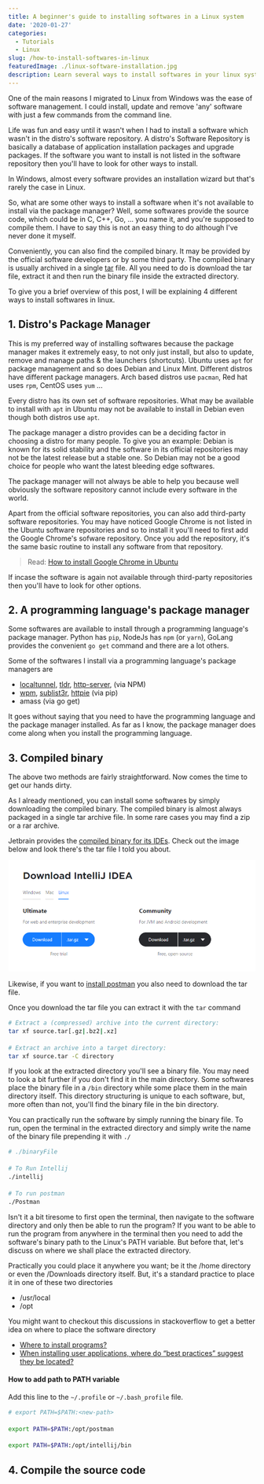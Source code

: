 ```yaml
---
title: A beginner's guide to installing softwares in a Linux system
date: '2020-01-27'
categories:
  - Tutorials
  - Linux
slug: /how-to-install-softwares-in-linux
featuredImage: ./linux-software-installation.jpg
description: Learn several ways to install softwares in your linux system
---
```


One of the main reasons I migrated to Linux from Windows was the ease of software management. I could install, update and remove 'any' software with just a few commands from the command line.

Life was fun and easy until it wasn't when I had to install a software which wasn't in the distro's software repository. A distro's Software Repository is basically a database of application installation packages and upgrade packages. If the software you want to install is not listed in the software repository then you'll have to look for other ways to install.

In Windows, almost every software provides an installation wizard but that's rarely the case in Linux.

So, what are some other ways to install a software when it's not available to install via the package manager? Well, some softwares provide the source code, which could be in C, C++, Go, ... you name it, and you're supposed to compile them. I have to say this is not an easy thing to do although I've never done it myself.

Conveniently, you can also find the compiled binary. It may be provided by the official software developers or by some third party. The compiled binary is usually archived in a single [tar](<https://en.wikipedia.org/wiki/Tar_(computing)>) file. All you need to do is download the tar file, extract it and then run the binary file inside the extracted directory.

To give you a brief overview of this post, I will be explaining 4 different ways to install softwares in linux.

## 1. Distro's Package Manager

This is my preferred way of installing softwares because the package manager makes it extremely easy, to not only just install, but also to update, remove and manage paths & the launchers (shortcuts). Ubuntu uses `apt` for package management and so does Debian and Linux Mint. Different distros have different package managers. Arch based distros use `pacman`, Red hat uses `rpm`, CentOS uses `yum` ...

Every distro has its own set of software repositories. What may be available to install with `apt` in Ubuntu may not be available to install in Debian even though both distros use `apt`.

The package manager a distro provides can be a deciding factor in choosing a distro for many people. To give you an example: Debian is known for its solid stability and the software in its official repositories may not be the latest release but a stable one. So Debian may not be a good choice for people who want the latest bleeding edge softwares.

The package manager will not always be able to help you because well obviously the software repository cannot include every software in the world.

Apart from the official software repositories, you can also add third-party software repositories. You may have noticed Google Chrome is not listed in the Ubuntu software repositories and so to install it you'll need to first add the Google Chrome's sofware repository. Once you add the repository, it's the same basic routine to install any software from that repository.

> Read: [How to install Google Chrome in Ubuntu](https://askubuntu.com/questions/510056/how-to-install-google-chrome)

If incase the software is again not available through third-party repositories then you'll have to look for other options.

## 2. A programming language's package manager

Some softwares are available to install through a programming language's package manager. Python has `pip`, NodeJs has `npm` (or `yarn`), GoLang provides the convenient `go get` command and there are a lot others.

Some of the softwares I install via a programming language's package managers are

- [localtunnel](https://github.com/localtunnel/localtunnel), [tldr](https://github.com/tldr-pages/tldr), [http-server](https://github.com/http-party/http-server), (via NPM)
- [wpm](https://github.com/cslarsen/wpm), [sublist3r](https://github.com/aboul3la/Sublist3r), [httpie](https://github.com/jakubroztocil/httpie) (via pip)
- amass (via go get)

It goes without saying that you need to have the programming language and the package manager installed. As far as I know, the package manager does come along when you install the programming language.

## 3. Compiled binary

The above two methods are fairly straightforward. Now comes the time to get our hands dirty.

As I already mentioned, you can install some softwares by simply downloading the compiled binary. The compiled binary is almost always packaged in a single tar archive file. In some rare cases you may find a zip or a rar archive.

Jetbrain provides the [compiled binary for its IDEs](https://www.jetbrains.com/idea/download/#section=linux). Check out the image below and look there's the tar file I told you about.

![](./intellij-download-tar.png)

Likewise, if you want to [install postman](https://www.getpostman.com/downloads/) you also need to download the tar file.

Once you download the tar file you can extract it with the `tar` command

```bash
# Extract a (compressed) archive into the current directory:
tar xf source.tar[.gz|.bz2|.xz]

# Extract an archive into a target directory:
tar xf source.tar -C directory
```

If you look at the extracted directory you'll see a binary file. You may need to look a bit further if you don't find it in the main directory. Some softwares place the binary file in a `/bin` directory while some place them in the main directory itself. This directory structuring is unique to each software, but, more often than not, you'll find the binary file in the bin directory.

You can practically run the software by simply running the binary file. To run, open the terminal in the extracted directory and simply write the name of the binary file prepending it with `./`

```bash
# ./binaryFile

# To Run Intellij
./intellij

# To run postman
./Postman
```

Isn't it a bit tiresome to first open the terminal, then navigate to the software directory and only then be able to run the program? If you want to be able to run the program from anywhere in the terminal then you need to add the software's binary path to the Linux's PATH variable. But before that, let's discuss on where we shall place the extracted directory.

Practically you could place it anywhere you want; be it the /home directory or even the /Downloads directory itself. But, it's a standard practice to place it in one of these two directories

- /usr/local
- /opt

You might want to checkout this discussions in stackoverflow to get a better idea on where to place the software directory

- [Where to install programs?](https://askubuntu.com/questions/6897/where-to-install-programs)
- [When installing user applications, where do “best practices” suggest they be located?](https://askubuntu.com/questions/1148/when-installing-user-applications-where-do-best-practices-suggest-they-be-loc)

#### How to add path to PATH variable

Add this line to the `~/.profile` or `~/.bash_profile` file.

```bash
# export PATH=$PATH:<new-path>

export PATH=$PATH:/opt/postman

export PATH=$PATH:/opt/intellij/bin
```

## 4. Compile the source code
